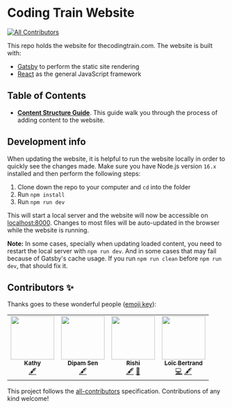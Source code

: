 # Coding Train Website
<!-- ALL-CONTRIBUTORS-BADGE:START - Do not remove or modify this section -->
[![All Contributors](https://img.shields.io/badge/all_contributors-3-orange.svg?style=flat-square)](#contributors-)
<!-- ALL-CONTRIBUTORS-BADGE:END -->

This repo holds the website for thecodingtrain.com. The website is built with:

- [Gatsby](https://www.gatsbyjs.com/) to perform the static site rendering
- [React](https://reactjs.org/) as the general JavaScript framework

## Table of Contents

- **[Content Structure Guide](/content/pages/guides/content-structure-guide.md)**. This guide walk you through the process of adding content to the website.

## Development info

When updating the website, it is helpful to run the website locally in order to quickly see the changes made. Make sure you have Node.js version `16.x` installed and then perform the following steps:

1. Clone down the repo to your computer and `cd` into the folder
2. Run `npm install`
3. Run `npm run dev`

This will start a local server and the website will now be accessible on [localhost:8000](http://localhost:8000). Changes to most files will be auto-updated in the browser while the website is running.

**Note:** In some cases, specially when updating loaded content, you need to restart the local server with `npm run dev`.
And in some cases that may fail because of Gatsby's cache usage. If you run `npm run clean` before `npm run dev`, that should fix it.

## Contributors ✨

Thanks goes to these wonderful people ([emoji key](https://allcontributors.org/docs/en/emoji-key)):

<!-- ALL-CONTRIBUTORS-LIST:START - Do not remove or modify this section -->
<!-- prettier-ignore-start -->
<!-- markdownlint-disable -->
<table>
  <tr>
    <td align="center"><a href="https://github.com/kfahn22"><img src="https://avatars.githubusercontent.com/u/65121394?v=4?s=100" width="100px;" alt=""/><br /><sub><b>Kathy</b></sub></a><br /><a href="#content-kfahn22" title="Content">🖋</a></td>
    <td align="center"><a href="https://github.com/dipamsen"><img src="https://avatars.githubusercontent.com/u/59444569?v=4?s=100" width="100px;" alt=""/><br /><sub><b>Dipam Sen</b></sub></a><br /><a href="#content-dipamsen" title="Content">🖋</a></td>
    <td align="center"><a href="https://denisovichdev.github.io/link-tree"><img src="https://avatars.githubusercontent.com/u/66998096?v=4?s=100" width="100px;" alt=""/><br /><sub><b>Rishi</b></sub></a><br /><a href="#content-DenisovichDev" title="Content">🖋</a> <a href="#ideas-DenisovichDev" title="Ideas, Planning, & Feedback">🤔</a></td>
    <td align="center"><a href="https://github.com/lobertrand"><img src="https://avatars.githubusercontent.com/u/37326143?v=4?s=100" width="100px;" alt=""/><br /><sub><b>Loïc Bertrand</b></sub></a><br /><a href="https://github.com/CodingTrain/thecodingtrain.com/commits?author=lobertrand" title="Code">💻</a> <a href="#content-lobertrand" title="Content">🖋</a></td>
  </tr>
</table>

<!-- markdownlint-restore -->
<!-- prettier-ignore-end -->

<!-- ALL-CONTRIBUTORS-LIST:END -->

This project follows the [all-contributors](https://github.com/all-contributors/all-contributors) specification. Contributions of any kind welcome!